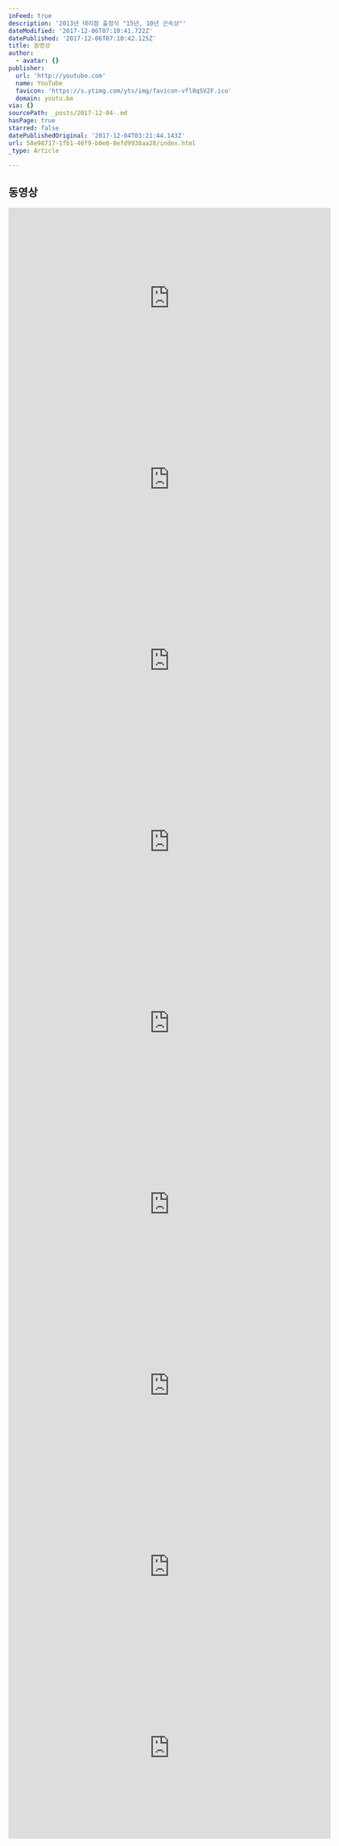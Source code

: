 ```yaml
---
inFeed: true
description: '2013년 대리점 출정식 "15년, 10년 근속상"'
dateModified: '2017-12-06T07:10:41.722Z'
datePublished: '2017-12-06T07:10:42.125Z'
title: 동영상
author:
  - avatar: {}
publisher:
  url: 'http://youtube.com'
  name: YouTube
  favicon: 'https://s.ytimg.com/yts/img/favicon-vfl8qSV2F.ico'
  domain: youtu.be
via: {}
sourcePath: _posts/2017-12-04-.md
hasPage: true
starred: false
datePublishedOriginal: '2017-12-04T03:21:44.143Z'
url: 58e98717-1fb1-46f9-b0e0-8efd9938aa28/index.html
_type: Article

---
```

## **동영상**

<iframe src="https://cdn.embedly.com/widgets/media.html?src=http%3A%2F%2Fwww.youtube.com%2Fembed%2Fg94fi6mZQjA&amp;url=http%3A%2F%2Fwww.youtube.com%2Fwatch%3Fv%3Dg94fi6mZQjA&amp;image=http%3A%2F%2Fi.ytimg.com%2Fvi%2Fg94fi6mZQjA%2Fhqdefault.jpg&amp;key=a715cf41cc93453ca338d350cd26f87b&amp;type=text%2Fhtml&amp;schema=youtube" width="640" height="360" scrolling="no" frameborder="0" allowfullscreen="" style=""></iframe>

<iframe src="https://cdn.embedly.com/widgets/media.html?src=https%3A%2F%2Fwww.youtube.com%2Fembed%2FzqTnEaNoAGk%3Ffeature%3Doembed&amp;url=http%3A%2F%2Fwww.youtube.com%2Fwatch%3Fv%3DzqTnEaNoAGk&amp;image=https%3A%2F%2Fi.ytimg.com%2Fvi%2FzqTnEaNoAGk%2Fhqdefault.jpg&amp;key=a715cf41cc93453ca338d350cd26f87b&amp;type=text%2Fhtml&amp;schema=youtube" width="640" height="360" scrolling="no" frameborder="0" allowfullscreen="" style=""></iframe>

<iframe src="https://cdn.embedly.com/widgets/media.html?src=https%3A%2F%2Fwww.youtube.com%2Fembed%2FWibHFnuNy4c%3Ffeature%3Doembed&amp;url=http%3A%2F%2Fwww.youtube.com%2Fwatch%3Fv%3DWibHFnuNy4c&amp;image=https%3A%2F%2Fi.ytimg.com%2Fvi%2FWibHFnuNy4c%2Fhqdefault.jpg&amp;key=a715cf41cc93453ca338d350cd26f87b&amp;type=text%2Fhtml&amp;schema=youtube" width="640" height="360" scrolling="no" frameborder="0" allowfullscreen="" style=""></iframe>

<iframe src="https://cdn.embedly.com/widgets/media.html?src=https%3A%2F%2Fwww.youtube.com%2Fembed%2FmKMa0ae9Op8%3Ffeature%3Doembed&amp;url=http%3A%2F%2Fwww.youtube.com%2Fwatch%3Fv%3DmKMa0ae9Op8&amp;image=https%3A%2F%2Fi.ytimg.com%2Fvi%2FmKMa0ae9Op8%2Fhqdefault.jpg&amp;key=a715cf41cc93453ca338d350cd26f87b&amp;type=text%2Fhtml&amp;schema=youtube" width="640" height="360" scrolling="no" frameborder="0" allowfullscreen="" style=""></iframe>

<iframe src="https://cdn.embedly.com/widgets/media.html?src=https%3A%2F%2Fwww.youtube.com%2Fembed%2FVzYy37-mZJo%3Ffeature%3Doembed&amp;url=http%3A%2F%2Fwww.youtube.com%2Fwatch%3Fv%3DVzYy37-mZJo&amp;image=https%3A%2F%2Fi.ytimg.com%2Fvi%2FVzYy37-mZJo%2Fhqdefault.jpg&amp;key=a715cf41cc93453ca338d350cd26f87b&amp;type=text%2Fhtml&amp;schema=youtube" width="640" height="360" scrolling="no" frameborder="0" allowfullscreen="" style=""></iframe>

<iframe src="https://cdn.embedly.com/widgets/media.html?src=https%3A%2F%2Fwww.youtube.com%2Fembed%2FiE6nGyDKIZA%3Ffeature%3Doembed&amp;url=http%3A%2F%2Fwww.youtube.com%2Fwatch%3Fv%3DiE6nGyDKIZA&amp;image=https%3A%2F%2Fi.ytimg.com%2Fvi%2FiE6nGyDKIZA%2Fhqdefault.jpg&amp;key=a715cf41cc93453ca338d350cd26f87b&amp;type=text%2Fhtml&amp;schema=youtube" width="640" height="360" scrolling="no" frameborder="0" allowfullscreen="" style=""></iframe>

<iframe src="https://cdn.embedly.com/widgets/media.html?src=https%3A%2F%2Fwww.youtube.com%2Fembed%2FurEHucG1u1I%3Ffeature%3Doembed&amp;url=http%3A%2F%2Fwww.youtube.com%2Fwatch%3Fv%3DurEHucG1u1I&amp;image=https%3A%2F%2Fi.ytimg.com%2Fvi%2FurEHucG1u1I%2Fhqdefault.jpg&amp;key=a715cf41cc93453ca338d350cd26f87b&amp;type=text%2Fhtml&amp;schema=youtube" width="640" height="360" scrolling="no" frameborder="0" allowfullscreen="" style=""></iframe>

<iframe src="https://cdn.embedly.com/widgets/media.html?src=https%3A%2F%2Fwww.youtube.com%2Fembed%2F5h-RsX8xheE%3Ffeature%3Doembed&amp;url=http%3A%2F%2Fwww.youtube.com%2Fwatch%3Fv%3D5h-RsX8xheE&amp;image=https%3A%2F%2Fi.ytimg.com%2Fvi%2F5h-RsX8xheE%2Fhqdefault.jpg&amp;key=a715cf41cc93453ca338d350cd26f87b&amp;type=text%2Fhtml&amp;schema=youtube" width="640" height="360" scrolling="no" frameborder="0" allowfullscreen="" style=""></iframe>

<iframe src="https://cdn.embedly.com/widgets/media.html?src=https%3A%2F%2Fwww.youtube.com%2Fembed%2Fp5TznzBi1KE%3Ffeature%3Doembed&amp;url=http%3A%2F%2Fwww.youtube.com%2Fwatch%3Fv%3Dp5TznzBi1KE&amp;image=https%3A%2F%2Fi.ytimg.com%2Fvi%2Fp5TznzBi1KE%2Fhqdefault.jpg&amp;key=a715cf41cc93453ca338d350cd26f87b&amp;type=text%2Fhtml&amp;schema=youtube" width="640" height="360" scrolling="no" frameborder="0" allowfullscreen="" style=""></iframe>